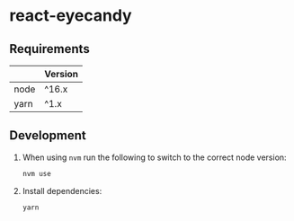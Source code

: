 # react-eyecandy

## Requirements

|  | Version |
| --- | --- |
| node | ^16.x |
| yarn | ^1.x |

## Development

1. When using `nvm` run the following to switch to the correct node version:

    ```bash
    nvm use
    ```

2. Install dependencies:

    ```bash
    yarn
    ```

